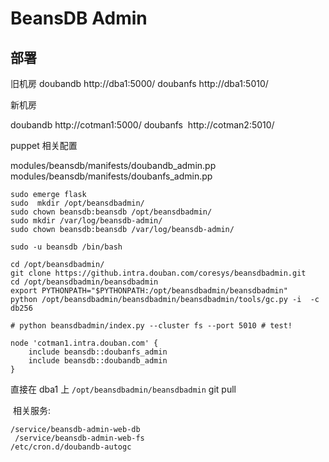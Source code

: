# BeansDB Admin

## 部署

旧机房
  doubandb http://dba1:5000/
  doubanfs  http://dba1:5010/
  
新机房

  doubandb http://cotman1:5000/
  doubanfs  http://cotman2:5010/


puppet 相关配置

modules/beansdb/manifests/doubandb_admin.pp
modules/beansdb/manifests/doubanfs_admin.pp


```
sudo emerge flask
sudo  mkdir /opt/beansdbadmin/
sudo chown beansdb:beansdb /opt/beansdbadmin/ 
sudo mkdir /var/log/beansdb-admin/
sudo chown beansdb:beansdb /var/log/beansdb-admin/

sudo -u beansdb /bin/bash

cd /opt/beansdbadmin/
git clone https://github.intra.douban.com/coresys/beansdbadmin.git
cd /opt/beansdbadmin/beansdbadmin 
export PYTHONPATH="$PYTHONPATH:/opt/beansdbadmin/beansdbadmin"
python /opt/beansdbadmin/beansdbadmin/beansdbadmin/tools/gc.py -i  -c db256

# python beansdbadmin/index.py --cluster fs --port 5010 # test!
```

```
node 'cotman1.intra.douban.com' {
    include beansdb::doubanfs_admin
    include beansdb::doubandb_admin
}
```


  
  直接在 dba1 上 ```/opt/beansdbadmin/beansdbadmin```  git pull
  
  相关服务:
  
  ```
  /service/beansdb-admin-web-db 
   /service/beansdb-admin-web-fs
  /etc/cron.d/doubandb-autogc 
  ```
